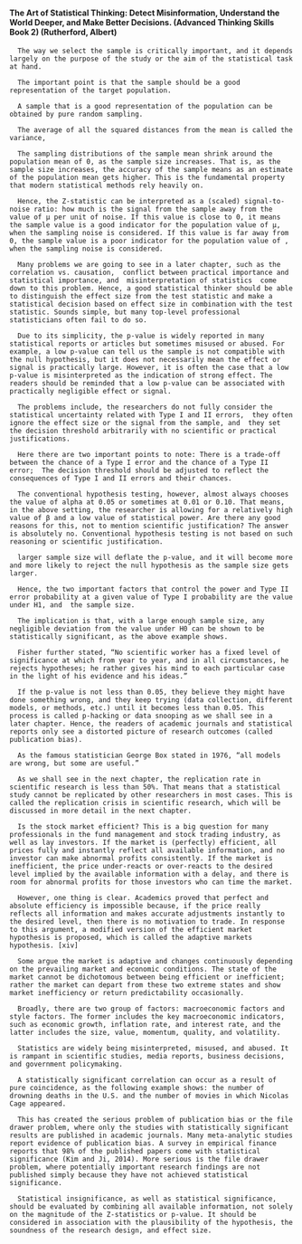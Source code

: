 #### The Art of Statistical Thinking: Detect Misinformation, Understand the World Deeper, and Make Better Decisions. (Advanced Thinking Skills Book 2) (Rutherford, Albert)
      The way we select the sample is critically important, and it depends largely on the purpose of the study or the aim of the statistical task at hand.

      The important point is that the sample should be a good representation of the target population.

      A sample that is a good representation of the population can be obtained by pure random sampling.

      The average of all the squared distances from the mean is called the variance,

      The sampling distributions of the sample mean shrink around the population mean of 0, as the sample size increases. That is, as the sample size increases, the accuracy of the sample means as an estimate of the population mean gets higher. This is the fundamental property that modern statistical methods rely heavily on.

      Hence, the Z-statistic can be interpreted as a (scaled) signal-to-noise ratio: how much is the signal from the sample away from the value of μ per unit of noise. If this value is close to 0, it means the sample value is a good indicator for the population value of μ, when the sampling noise is considered. If this value is far away from 0, the sample value is a poor indicator for the population value of , when the sampling noise is considered.

      Many problems we are going to see in a later chapter, such as the correlation vs. causation,  conflict between practical importance and statistical importance, and  misinterpretation of statistics  come down to this problem. Hence, a good statistical thinker should be able to distinguish the effect size from the test statistic and make a statistical decision based on effect size in combination with the test statistic. Sounds simple, but many top-level professional statisticians often fail to do so.

      Due to its simplicity, the p-value is widely reported in many statistical reports or articles but sometimes misused or abused. For example, a low p-value can tell us the sample is not compatible with the null hypothesis, but it does not necessarily mean the effect or signal is practically large. However, it is often the case that a low p-value is misinterpreted as the indication of strong effect. The readers should be reminded that a low p-value can be associated with practically negligible effect or signal.

      The problems include, the researchers do not fully consider the statistical uncertainty related with Type I and II errors,  they often ignore the effect size or the signal from the sample, and  they set the decision threshold arbitrarily with no scientific or practical justifications.

      Here there are two important points to note: There is a trade-off between the chance of a Type I error and the chance of a Type II error;  The decision threshold should be adjusted to reflect the consequences of Type I and II errors and their chances.

      The conventional hypothesis testing, however, almost always chooses the value of alpha at 0.05 or sometimes at 0.01 or 0.10. That means, in the above setting, the researcher is allowing for a relatively high value of β and a low value of statistical power. Are there any good reasons for this, not to mention scientific justification? The answer is absolutely no. Conventional hypothesis testing is not based on such reasoning or scientific justification.

      larger sample size will deflate the p-value, and it will become more and more likely to reject the null hypothesis as the sample size gets larger.

      Hence, the two important factors that control the power and Type II error probability at a given value of Type I probability are the value under H1, and  the sample size.

      The implication is that, with a large enough sample size, any negligible deviation from the value under H0 can be shown to be statistically significant, as the above example shows.

      Fisher further stated, “No scientific worker has a fixed level of significance at which from year to year, and in all circumstances, he rejects hypotheses; he rather gives his mind to each particular case in the light of his evidence and his ideas.”

      If the p-value is not less than 0.05, they believe they might have done something wrong, and they keep trying (data collection, different models, or methods, etc.) until it becomes less than 0.05. This process is called p-hacking or data snooping as we shall see in a later chapter. Hence, the readers of academic journals and statistical reports only see a distorted picture of research outcomes (called publication bias).

      As the famous statistician George Box stated in 1976, “all models are wrong, but some are useful.”

      As we shall see in the next chapter, the replication rate in scientific research is less than 50%. That means that a statistical study cannot be replicated by other researchers in most cases. This is called the replication crisis in scientific research, which will be discussed in more detail in the next chapter.

      Is the stock market efficient? This is a big question for many professionals in the fund management and stock trading industry, as well as lay investors. If the market is (perfectly) efficient, all prices fully and instantly reflect all available information, and no investor can make abnormal profits consistently. If the market is inefficient, the price under-reacts or over-reacts to the desired level implied by the available information with a delay, and there is room for abnormal profits for those investors who can time the market.

      However, one thing is clear. Academics proved that perfect and absolute efficiency is impossible because, if the price really reflects all information and makes accurate adjustments instantly to the desired level, then there is no motivation to trade. In response to this argument, a modified version of the efficient market hypothesis is proposed, which is called the adaptive markets hypothesis. [xiv]

      Some argue the market is adaptive and changes continuously depending on the prevailing market and economic conditions. The state of the market cannot be dichotomous between being efficient or inefficient; rather the market can depart from these two extreme states and show market inefficiency or return predictability occasionally.

      Broadly, there are two group of factors: macroeconomic factors and style factors. The former includes the key macroeconomic indicators, such as economic growth, inflation rate, and interest rate, and the latter includes the size, value, momentum, quality, and volatility.

      Statistics are widely being misinterpreted, misused, and abused. It is rampant in scientific studies, media reports, business decisions, and government policymaking.

      A statistically significant correlation can occur as a result of pure coincidence, as the following example shows: the number of drowning deaths in the U.S. and the number of movies in which Nicolas Cage appeared.

      This has created the serious problem of publication bias or the file drawer problem, where only the studies with statistically significant results are published in academic journals. Many meta-analytic studies report evidence of publication bias. A survey in empirical finance reports that 98% of the published papers come with statistical significance (Kim and Ji, 2014). More serious is the file drawer problem, where potentially important research findings are not published simply because they have not achieved statistical significance.

      Statistical insignificance, as well as statistical significance, should be evaluated by combining all available information, not solely on the magnitude of the Z-statistics or p-value. It should be considered in association with the plausibility of the hypothesis, the soundness of the research design, and effect size.

